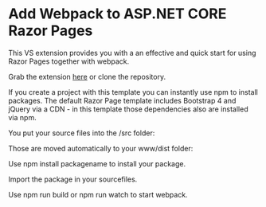 # Add Webpack to ASP.NET CORE Razor Pages

This VS extension provides you with a an effective and quick start for using Razor Pages together with webpack. 

Grab the extension [here](https://github.com/Postlagerkarte/EasyWebpackForRazorPages/releases/download/v1.1/EasyWebpackInstaller.vsix) or clone the repository.

If you create a project with this template you can instantly use npm to install packages. The default Razor Page template includes Bootstrap 4 and jQuery via a CDN - in this template those dependencies also are installed via npm.

You put your source files into the /src folder:


Those are moved automatically to your www/dist folder:


Use npm install packagename to install your package.

Import the package in your sourcefiles.

Use npm run build or npm run watch to start webpack.

